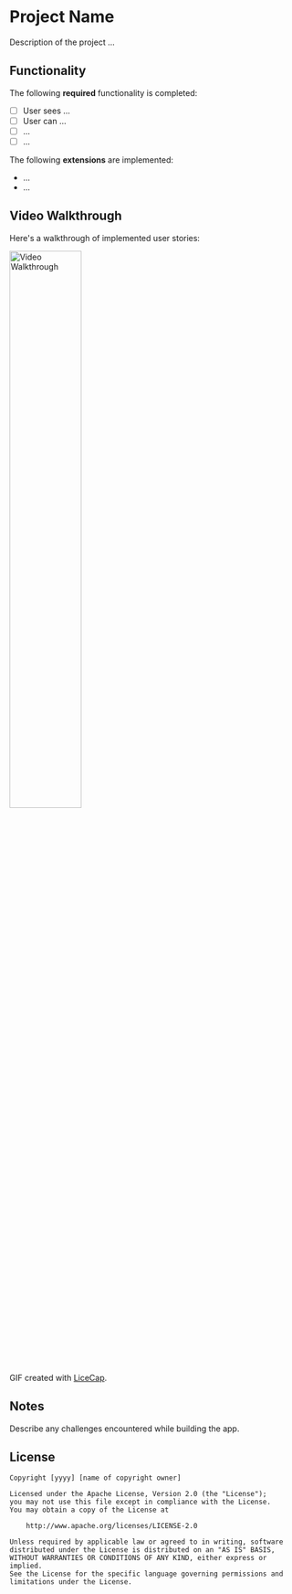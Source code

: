 # Project Name

Description of the project ...

## Functionality 

The following **required** functionality is completed:

* [ ] User sees ...
* [ ] User can ...
* [ ] ...
* [ ] ...

The following **extensions** are implemented:

* ...
* ...

## Video Walkthrough

Here's a walkthrough of implemented user stories:

<img src='walkthrough.gif' title='Video Walkthrough' width='50%' alt='Video Walkthrough' />

GIF created with [LiceCap](http://www.cockos.com/licecap/).

## Notes

Describe any challenges encountered while building the app.

## License

    Copyright [yyyy] [name of copyright owner]

    Licensed under the Apache License, Version 2.0 (the "License");
    you may not use this file except in compliance with the License.
    You may obtain a copy of the License at

        http://www.apache.org/licenses/LICENSE-2.0

    Unless required by applicable law or agreed to in writing, software
    distributed under the License is distributed on an "AS IS" BASIS,
    WITHOUT WARRANTIES OR CONDITIONS OF ANY KIND, either express or implied.
    See the License for the specific language governing permissions and
    limitations under the License.
